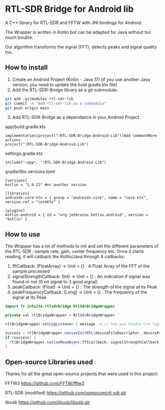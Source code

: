# RTL-SDR Bridge for Android lib
A C++ library for RTL-SDR and FFTW with JNI bindings for Android.

The Wrapper is written in Kotlin but can be adapted for Java without too much trouble.

Our algorithm transforms the signal (FFT), detects peaks and signal quality too.

## How to install
1. Create an Android Project (Kotlin - Java 17) (if you use another Java version, you need to update the buid.gradle.ktx file)
2. Add the RTL-SDR-Bridge library as a git submodule:
```bash
git add .gitmodules rtl-sdr-lib
git commit -m "Add rtl-sdr-lib as a submodule"
git push origin main
```

3. Add RTL-SDR-Bridge as a dependance in your Android Project

app/build.gradle.kts
```
implementation(project(":RTL-SDR-Bridge-Android-Lib"))Add commentMore actions
project(":RTL-SDR-Bridge-Android-Lib")
```
settings.gradle.kts
```
include(":app", ":RTL-SDR-Bridge-Android-Lib")
```
gradle/libs.versions.toml
```
[versions]
kotlin = "1.9.22" #or another version

[libraries]
androidx-core-ktx = { group = "androidx.core", name = "core-ktx", version.ref = "coreKtx" }

[plugins]
kotlin-android = { id = "org.jetbrains.kotlin.android", version = "kotlin" }
```



## How to use

The Wrapper has a lot of methods to init and set the different parameters of the RTL-SDR : sample rate, gain, center frequency etc.
Once it starts reading, it will callback the Kotlin/Java through 4 callbacks:
1. fftCallback: (FloatArray) -> Unit = {} : A Float Array of the FFT of the sample processed
2. signalStrengthCallback: (Int) -> Unit  = {} : An indication if signal was found or not (0 no signal to 3 good signal)
3. peakCallback: (Float) -> Unit = {} : The strength of the signal at its Peak
4. peakFrequencyCallback: (Long) -> Unit = {} : The frequency of the signal at its Peak

```java
import fr.intuite.rtlsdrbridge.RtlSdrBridgeWrapper

private val rtlBridgeWrapper = RtlSdrBridgeWrapper

rtlBridgeWrapper.setLogListener { message -> // how you handle C++ logs }

success = rtlBridgeWrapper.nativeInitRTL(deviceFileDescriptor, devicePath)
if (success) {
  rtlBridgeWrapper.nativeReadAsync(fftCallback, signalStrengthCallback, peakCallback, peakFrequencyCallback)
}
```

## Open-source Libraries used
Thanks for all the great open-source projects that were used in this project:

FFTW3 https://github.com/FFTW/fftw3

RTL-SDR (modified) https://github.com/osmocom/rtl-sdr.git

libusb  https://github.com/libusb/libusb.git
